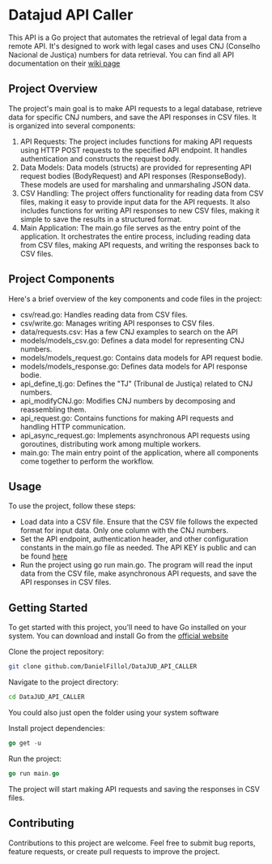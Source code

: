 # Datajud API Caller
This API is a Go project that automates the retrieval of legal data from a remote API. It's designed to work with legal cases and uses CNJ (Conselho Nacional de Justiça) numbers for data retrieval.
You can find all API documentation on their [wiki page](https://datajud-wiki.cnj.jus.br)

## Project Overview
The project's main goal is to make API requests to a legal database, retrieve data for specific CNJ numbers, and save the API responses in CSV files. It is organized into several components:
1. API Requests: The project includes functions for making API requests using HTTP POST requests to the specified API endpoint. It handles authentication and constructs the request body.
2. Data Models: Data models (structs) are provided for representing API request bodies (BodyRequest) and API responses (ResponseBody). These models are used for marshaling and unmarshaling JSON data.
3. CSV Handling: The project offers functionality for reading data from CSV files, making it easy to provide input data for the API requests. It also includes functions for writing API responses to new CSV files, making it simple to save the results in a structured format.
4. Main Application: The main.go file serves as the entry point of the application. It orchestrates the entire process, including reading data from CSV files, making API requests, and writing the responses back to CSV files. 

## Project Components
Here's a brief overview of the key components and code files in the project:
- csv/read.go: Handles reading data from CSV files.
- csv/write.go: Manages writing API responses to CSV files.
- data/requests.csv: Has a few CNJ examples to search on the API
- models/models_csv.go: Defines a data model for representing CNJ numbers.
- models/models_request.go: Contains data models for API request bodie.
- models/models_response.go: Defines data models for API response bodie.
- api_define_tj.go: Defines the "TJ" (Tribunal de Justiça) related to CNJ numbers.
- api_modifyCNJ.go: Modifies CNJ numbers by decomposing and reassembling them.
- api_request.go: Contains functions for making API requests and handling HTTP communication.
- api_async_request.go: Implements asynchronous API requests using goroutines, distributing work among multiple workers.
- main.go: The main entry point of the application, where all components come together to perform the workflow.

## Usage
To use the project, follow these steps:
- Load data into a CSV file. Ensure that the CSV file follows the expected format for input data. Only one column with the CNJ numbers.
- Set the API endpoint, authentication header, and other configuration constants in the main.go file as needed. The API KEY is public and can be found [here](https://datajud-wiki.cnj.jus.br/api-publica/acesso)
- Run the project using go run main.go. The program will read the input data from the CSV file, make asynchronous API requests, and save the API responses in CSV files.

## Getting Started
To get started with this project, you'll need to have Go installed on your system. You can download and install Go from the [official website](https://golang.org/dl/)

Clone the project repository:
```bash
git clone github.com/DanielFillol/DataJUD_API_CALLER

``` 
Navigate to the project directory:
```bash
cd DataJUD_API_CALLER
``` 
You could also just open the folder using your system software

Install project dependencies:
```go
go get -u
```

Run the project:
```go
go run main.go
```

The project will start making API requests and saving the responses in CSV files.

## Contributing
Contributions to this project are welcome. Feel free to submit bug reports, feature requests, or create pull requests to improve the project.
